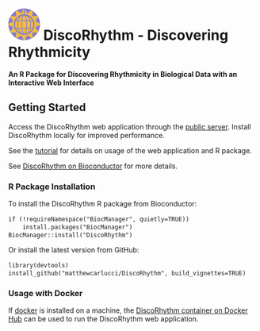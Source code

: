 <img src="inst/app/www/disco_64.png"> DiscoRhythm - Discovering Rhythmicity
====================================

**An R Package for Discovering Rhythmicity in Biological Data with an Interactive 
Web Interface**

## Getting Started

Access the DiscoRhythm web application through the [public server](https://disco.camh.ca/apps/disco/). Install DiscoRhythm locally for improved performance.

See the [tutorial](https://bioconductor.org/packages/3.9/bioc/vignettes/DiscoRhythm/inst/doc/disco_workflow_vignette.html) for details on usage of the web application and R package.

See [DiscoRhythm on Bioconductor](https://bioconductor.org/packages/3.9/bioc/html/DiscoRhythm.html) for more details.

### R Package Installation

To install the DiscoRhythm R package from Bioconductor:

```
if (!requireNamespace("BiocManager", quietly=TRUE))
    install.packages("BiocManager")
BiocManager::install("DiscoRhythm")
```

Or install the latest version from GitHub:

```
library(devtools)
install_github("matthewcarlucci/DiscoRhythm", build_vignettes=TRUE)
```

### Usage with Docker

If [docker](https://docs.docker.com/install/) is installed on
a machine, the 
[DiscoRhythm container on Docker Hub](https://hub.docker.com/r/mcarlucci/discorhythm) 
can be used to run the DiscoRhythm web application. 
